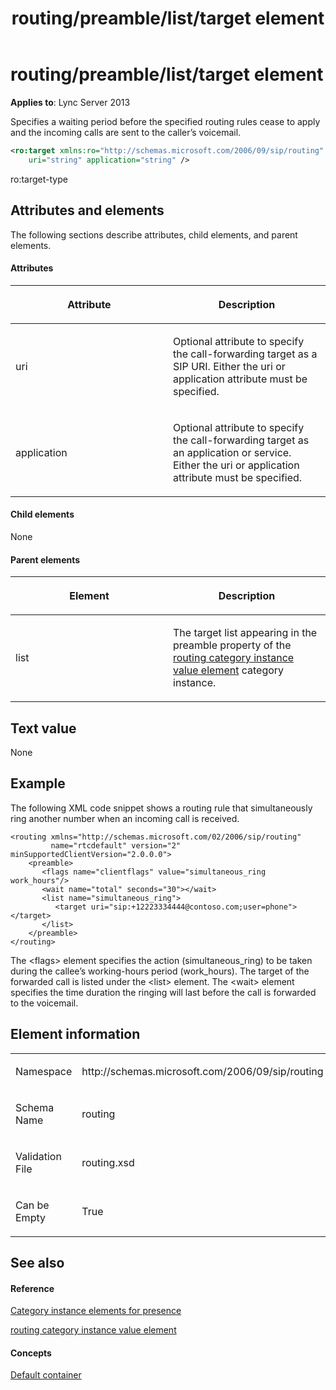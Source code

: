 ﻿---
title: routing/preamble/list/target element
TOCTitle: routing/preamble/list/target element
ms:assetid: 2b506b4a-c83a-4387-a523-75de8a8a4c87
ms:mtpsurl: https://msdn.microsoft.com/library/Dn454781(v=office.15)
ms:contentKeyID: 57093667
ms.date: 07/24/2014
mtps_version: v=office.15
dev_langs:
- xml
---

# routing/preamble/list/target element


**Applies to**: Lync Server 2013

Specifies a waiting period before the specified routing rules cease to apply and the incoming calls are sent to the caller’s voicemail.

```xml
<ro:target xmlns:ro="http://schemas.microsoft.com/2006/09/sip/routing"
    uri="string" application="string" />
```

ro:target-type

## Attributes and elements

The following sections describe attributes, child elements, and parent elements.

#### Attributes

<table>
<colgroup>
<col style="width: 50%" />
<col style="width: 50%" />
</colgroup>
<thead>
<tr class="header">
<th><p>Attribute</p></th>
<th><p>Description</p></th>
</tr>
</thead>
<tbody>
<tr class="odd">
<td><p>uri</p></td>
<td><p>Optional attribute to specify the call-forwarding target as a SIP URI. Either the uri or application attribute must be specified.</p></td>
</tr>
<tr class="even">
<td><p>application</p></td>
<td><p>Optional attribute to specify the call-forwarding target as an application or service. Either the uri or application attribute must be specified.</p></td>
</tr>
</tbody>
</table>


#### Child elements

None

#### Parent elements

<table>
<colgroup>
<col style="width: 50%" />
<col style="width: 50%" />
</colgroup>
<thead>
<tr class="header">
<th><p>Element</p></th>
<th><p>Description</p></th>
</tr>
</thead>
<tbody>
<tr class="odd">
<td><p>list</p></td>
<td><p>The target list appearing in the preamble property of the <a href="routing-category-instance-value-element.md">routing category instance value element</a> category instance.</p></td>
</tr>
</tbody>
</table>


## Text value

None

## Example

The following XML code snippet shows a routing rule that simultaneously ring another number when an incoming call is received.

    <routing xmlns="http://schemas.microsoft.com/02/2006/sip/routing" 
             name="rtcdefault" version="2" minSupportedClientVersion="2.0.0.0">
        <preamble>
           <flags name="clientflags" value="simultaneous_ring work_hours"/>
           <wait name="total" seconds="30"></wait>
           <list name="simultaneous_ring">
              <target uri="sip:+12223334444@contoso.com;user=phone"></target>
           </list>
        </preamble>
    </routing>

The \<flags\> element specifies the action (simultaneous\_ring) to be taken during the callee’s working-hours period (work\_hours). The target of the forwarded call is listed under the \<list\> element. The \<wait\> element specifies the time duration the ringing will last before the call is forwarded to the voicemail.

## Element information

<table>
<colgroup>
<col style="width: 50%" />
<col style="width: 50%" />
</colgroup>
<tbody>
<tr class="odd">
<td><p>Namespace</p></td>
<td><p>http://schemas.microsoft.com/2006/09/sip/routing</p></td>
</tr>
<tr class="even">
<td><p>Schema Name</p></td>
<td><p>routing</p></td>
</tr>
<tr class="odd">
<td><p>Validation File</p></td>
<td><p>routing.xsd</p></td>
</tr>
<tr class="even">
<td><p>Can be Empty</p></td>
<td><p>True</p></td>
</tr>
</tbody>
</table>


## See also

#### Reference

[Category instance elements for presence](category-instance-elements-for-presence.md)

[routing category instance value element](routing-category-instance-value-element.md)

#### Concepts

[Default container](default-container.md)

